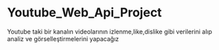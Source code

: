 # Youtube_Web_Api_Project
Youtube taki bir kanalın videolarının izlenme,like,dislike gibi verilerini alıp analiz ve görselleştirmelerini yapacağız

